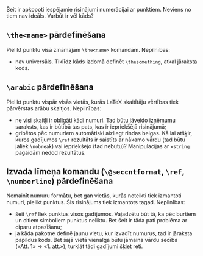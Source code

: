 Šeit ir apkopoti iespējamie risinājumi numerācijai ar punktiem. Neviens no tiem nav ideāls. Varbūt ir vēl kāds?

## `\the<name>` pārdefinēšana ##

Pielikt punktu visā zināmajām `\the<name>` komandām. Nepilnības:
  * nav universāls. Tiklīdz kāds izdomā definēt `\thesomething`, atkal jāraksta kods.

## `\arabic` pārdefinēšana ##

Pielikt punktu vispār visās vietās, kurās LaTeX skaitītāju vērtības tiek pārvērstas arābu skaitļos. Nepilnības:
  * ne visi skaitļi ir obligāti kādi numuri. Tad būtu jāveido izņēmumu saraksts, kas ir būtībā tas pats, kas ir iepriekšējā risinājumā;
  * gribētos pēc numuriem automātiski aizliegt rindas beigas. Kā lai atšķir, kuros gadījumos `\ref` rezultāts ir saistīts ar nākamo vārdu (tad būtu jāliek `\nobreak`) vai iepriekšējo (tad nebūtu)? Manipulācijas ar `xstring` pagaidām nedod rezultātus.

## Izvada līmeņa komandu (`\@seccntformat`, `\ref`, `\numberline`) pārdefinēšana ##

Nemainīt numuru formātu, bet gan vietās, kurās noteikti tiek izmantoti numuri, pielikt punktus. Šis risinājums tiek izmantots tagad. Nepilnības:
  * šeit `\ref` liek punktus visos gadījumos. Vajadzētu būt tā, ka pēc burtiem un citiem simboliem punktus neliktu. Bet šeit ir tāda pati problēma ar ciparu atpazīšanu;
  * ja kāda pakotne definē jaunu vietu, kur izvadīt numurus, tad ir jāraksta papildus kods. Bet šajā vietā vienalga būtu jāmaina vārdu secība («Att. 1» → «1. att.»), turklāt tādi gadījumi šķiet reti.